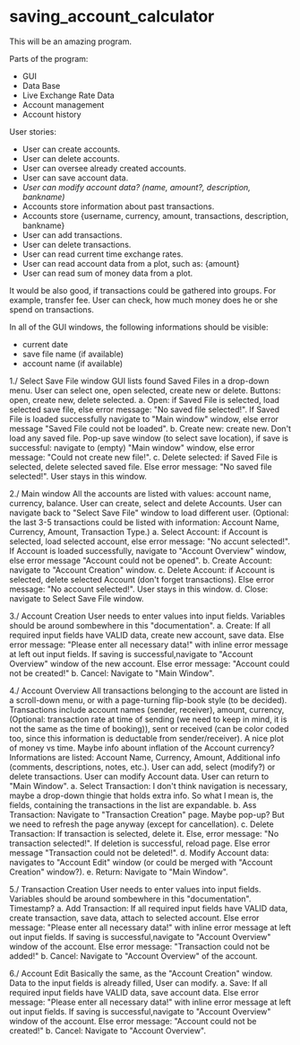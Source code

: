 # saving_account_calculator

This will be an amazing program.

Parts of the program:
 - GUI
 - Data Base
 - Live Exchange Rate Data
 - Account management
 - Account history

User stories:
 - User can create accounts.
 - User can delete accounts.
 - User can oversee already created accounts.
 - User can save account data.
 - *User can modify account data? (name, amount?, description, bankname)*
 - Accounts store information about past transactions.
 - Accounts store {username, currency, amount, transactions, description, bankname}
 - User can add transactions.
 - User can delete transactions.
 - User can read current time exchange rates.
 - User can read account data from a plot, such as: {amount}
 - User can read sum of money data from a plot.
 
 It would be also good, if transactions could be gathered into groups. For example, transfer fee. User can check, how much money does he or she spend on transactions.
 
 In all of the GUI windows, the following informations should be visible:
  - current date
  - save file name (if available)
  - account name (if available)
  
 1./ Select Save File window
  GUI lists found Saved Files in a drop-down menu.
  User can select one, open selected, create new or delete.
  Buttons: open, create new, delete selected.
  a. Open: if Saved File is selected, load selected save file, else error message: "No saved file selected!". If Saved File is loaded successfully navigate to "Main window" window, else error message "Saved File could not be loaded".
  b. Create new: create new. Don't load any saved file. Pop-up save window (to select save location), if save is successful: navigate to (empty) "Main window" window, else error message: "Could not create new file!".
  c. Delete selected: if Saved File is selected, delete selected saved file. Else error message: "No saved file selected!". User stays in this window.
 
2./ Main window
  All the accounts are listed with values: account name, currency, balance.
  User can create, select and delete Accounts.
  User can navigate back to "Select Save File" window to load different user.
  (Optional: the last 3-5 transactions could be listed with information: Account Name, Currency, Amount, Transaction Type.)
  a. Select Account: if Account is selected, load selected account, else error message: "No accunt selected!". If Account is loaded successfully, navigate to "Account Overview" window, else error message "Account could not be opened".
  b. Create Account: navigate to "Account Creation" window.
  c. Delete Account: if Account is selected, delete selected Account (don't forget transactions). Else error message: "No account selected!". User stays in this window.
  d. Close: navigate to Select Save File window.
  
3./ Account Creation
  User needs to enter values into input fields. Variables should be around sombewhere in this "documentation". 
  a. Create: If all required input fields have VALID data, create new account, save data. Else error message: "Please enter all necessary data!" with inline error message at left out input fields. If saving is successful,navigate to "Account Overview" window of the new account. Else error message: "Account could not be created!"
  b. Cancel: Navigate to "Main Window".

4./ Account Overview
  All transactions belonging to the account are listed in a scroll-down menu, or with a page-turning flip-book style (to be decided).
  Transactions include account names (sender, receiver), amount, currency, (Optional: transaction rate at time of sending (we need to keep in mind, it is not the same as the time of booking)), sent or received (can be color coded too, since this information is deductable from sender/receiver).
  A nice plot of money vs time. Maybe info abount inflation of the Account currency?
  Informations are listed: Account Name, Currency, Amount, Additional info (comments, descriptions, notes, etc.).
  User can add, select (modify?) or delete transactions. User can modify Account data. User can return to "Main Window".
  a. Select Transaction: I don't think navigation is necessary, maybe a drop-down thingie that holds extra info. So what I mean is, the fields, containing the transactions in the list are expandable.
  b. Ass Transaction: Navigate to "Transaction Creation" page. Maybe pop-up? But we need to refresh the page anyway (except for cancellation).
  c. Delete Transaction: If transaction is selected, delete it. Else, error message: "No transaction selected!". If deletion is successful, reload page. Else error message "Transaction could not be deleted!".
  d. Modify Account data: navigates to "Account Edit" window (or could be merged with "Account Creation" window?).
  e. Return: Navigate to "Main Window".
  
5./ Transaction Creation
  User needs to enter values into input fields. Variables should be around sombewhere in this "documentation". Timestamp?
  a. Add Transaction: If all required input fields have VALID data, create transaction, save data, attach to selected account. Else error message: "Please enter all necessary data!" with inline error message at left out input fields. If saving is successful,navigate to "Account Overview" window of the account. Else error message: "Transaction could not be added!"
  b. Cancel: Navigate to "Account Overview" of the account.


6./ Account Edit
  Basically the same, as the "Account Creation" window.
  Data to the input fields is already filled, User can modify.
  a. Save: If all required input fields have VALID data, save account data. Else error message: "Please enter all necessary data!" with inline error message at left out input fields. If saving is successful,navigate to "Account Overview" window of the account. Else error message: "Account could not be created!"
  b. Cancel: Navigate to "Account Overview".
